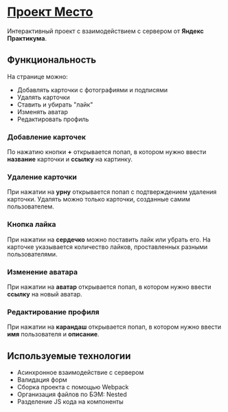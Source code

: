 # [Проект Место](https://kailber.github.io/mesto-project/)
Интерактивный проект с взаимодействием с сервером от **Яндекс Практикума**.

## Функциональность
На странице можно:
- Добавлять карточки с фотографиями и подписями
- Удалять карточки
- Ставить и убирать "лайк"
- Изменять аватар
- Редактировать профиль

### Добавление карточек
По нажатию кнопки **+** открывается попап, в котором нужно ввести **название** карточки и **ссылку** на картинку.

### Удаление карточки
При нажатии на **урну** открывается попап с подтверждением удаления карточки. Удалять можно только карточки, созданные самим пользователем. 

### Кнопка лайка
При нажатии на **сердечко** можно поставить лайк или убрать его. На карточке указывается количество лайков, проставленных разными пользователями.

### Изменение аватара
При нажатии на **аватар** открывается попап, в котором нужно ввести **ссылку** на новый аватар.

### Редактирование профиля
При нажатии на **карандаш** открывается попап, в котором нужно ввести **имя** пользователя и **описание**.

## Используемые технологии
- Асинхронное взаимодействие с сервером
- Валидация форм
- Сборка проекта с помощью Webpack
- Организация файлов по БЭМ: Nested
- Разделение JS кода на компоненты

<!-- ## Дальнейшее развитие -->
<!-- Убрать остаточные правила валидации при закрытии попапа при отсутствии сабмита -->
<!-- Базово на каждой форме висит серая кнопка сабмита, но после первого инпута при заполнении по новой кнопка горит уже чёрным, при этом оставаясь активной -->

